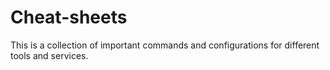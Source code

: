 # Cheat-sheets
This is a collection of important commands and configurations for different tools and services.

